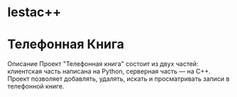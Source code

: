 # lestac++
# Телефонная Книга

 Описание
Проект "Телефонная книга" состоит из двух частей: клиентская часть написана на Python, серверная часть — на C++. Проект позволяет добавлять, удалять, искать и просматривать записи в телефонной книге.
